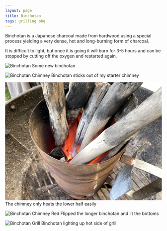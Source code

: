 ```yaml
---
layout: page
title: Binchotan
tags: grilling bbq
---
```

Binchotan is a Japanese charcoal made from hardwood using a special process yielding a very dense, hot and long-burning form of charcoal.

It is difficult to light, but once it is going it will burn for 3-5 hours and can be stopped by cutting off the oxygen and restarted again.

![Binchotan](/images/binchotan.jpeg)
Some new binchotan

![Binchotan Chimney](/images/binchotan-chimney.jpeg)
Binchotan sticks out of my starter chimney

![Binchotan Chimney Half Lit](/images/binchotan-chimney-half.jpeg)
The chimney only heats the lower half easily

![Binchotan Chimney Red](/images/binchotan-chimney-red.jpeg)
Flipped the longer binchotan and lit the bottoms

![Binchotan Grill](/images/binchotan-grill.jpeg)
Binchotan lighting up hot side of grill

